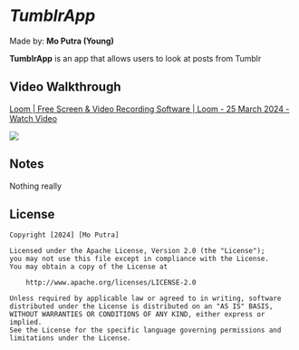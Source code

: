 # *TumblrApp*
Made by: **Mo Putra (Young)**

**TumblrApp** is an app that allows users to look at posts from Tumblr

## Video Walkthrough
<div>
    <a href="https://www.loom.com/share/1a608710266448bea1cf58a2137153bb">
      <p>Loom | Free Screen & Video Recording Software | Loom - 25 March 2024 - Watch Video</p>
    </a>
    <a href="https://www.loom.com/share/1a608710266448bea1cf58a2137153bb">
      <img style="max-width:300px;" src="https://cdn.loom.com/sessions/thumbnails/1a608710266448bea1cf58a2137153bb-00001.jpg">
    </a>
  </div>
  

## Notes

Nothing really

## License

    Copyright [2024] [Mo Putra]

    Licensed under the Apache License, Version 2.0 (the "License");
    you may not use this file except in compliance with the License.
    You may obtain a copy of the License at

        http://www.apache.org/licenses/LICENSE-2.0

    Unless required by applicable law or agreed to in writing, software
    distributed under the License is distributed on an "AS IS" BASIS,
    WITHOUT WARRANTIES OR CONDITIONS OF ANY KIND, either express or implied.
    See the License for the specific language governing permissions and
    limitations under the License.
